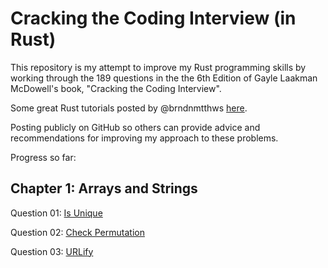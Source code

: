 # Cracking the Coding Interview (in Rust)

This repository is my attempt to improve my Rust programming skills by working through the 189 questions in the the 6th Edition of Gayle Laakman McDowell's book, "Cracking the Coding Interview".

Some great Rust tutorials posted by @brndnmtthws [here](https://github.com/brndnmtthws/cracking-the-coding-interview-rust).

Posting publicly on GitHub so others can provide advice and recommendations for improving my approach to these problems.

Progress so far:

## Chapter 1: Arrays and Strings
Question 01: [Is Unique](https://github.com/tjards/cracking_rust/blob/master/src/ch01_q01_is_unique.rs)

Question 02: [Check Permutation](https://github.com/tjards/cracking_rust/blob/master/src/ch01_q02_check_permutation.rs)

Question 03: [URLify](https://github.com/tjards/cracking_rust/blob/master/src/ch01_q03_URLify.rs)